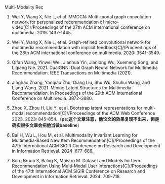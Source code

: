 Multi-Modality Rec

1. Wei Y, Wang X, Nie L, et al. MMGCN: Multi-modal graph convolution network for personalized recommendation of micro-video[C]//Proceedings of the 27th ACM international conference on multimedia. 2019: 1437-1445.

2. Wei Y, Wang X, Nie L, et al. Graph-refined convolutional network for multimedia recommendation with implicit feedback[C]//Proceedings of the 28th ACM international conference on multimedia. 2020: 3541-3549.

3. Qifan Wang, Yinwei Wei, Jianhua Yin, Jianlong Wu, Xuemeng Song, and Liqiang Nie. 2021. DualGNN: Dual Graph Neural Network for Multimedia Recommendation. IEEE Transactions on Multimedia (2021).

4. Jinghao Zhang, Yanqiao Zhu, Qiang Liu, Shu Wu, Shuhui Wang, and Liang Wang. 2021. Mining Latent Structures for Multimedia Recommendation. In Proceedings of the 29th ACM International Conference on Multimedia. 3872–3880.

5. Zhou X, Zhou H, Liu Y, et al. Bootstrap latent representations for multi-modal recommendation[C]//Proceedings of the ACM Web Conference 2023. 2023: 845-854.（**ps:这个文章注意，他论文的效果复现不出来，但是确实很多文章会把他当做baseline**）

6. Bai H, Wu L, Hou M, et al. Multimodality Invariant Learning for Multimedia-Based New Item Recommendation[C]//Proceedings of the 47th International ACM SIGIR Conference on Research and Development in Information Retrieval. 2024: 677-686.

7. Borg Bruun S, Balog K, Maistro M. Dataset and Models for Item Recommendation Using Multi-Modal User Interactions[C]//Proceedings of the 47th International ACM SIGIR Conference on Research and Development in Information Retrieval. 2024: 709-718.
